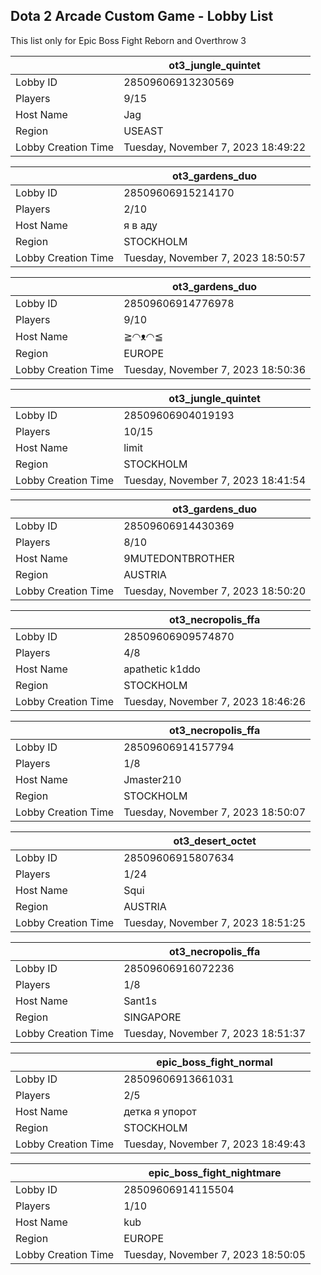 ## Dota 2 Arcade Custom Game - Lobby List

This list only for Epic Boss Fight Reborn and Overthrow 3

|  | ot3_jungle_quintet |
| ------ | ------ |
| Lobby ID | 28509606913230569 |
| Players | 9/15 |
| Host Name | Jag |
| Region | USEAST |
| Lobby Creation Time | Tuesday, November 7, 2023 18:49:22 |


|  | ot3_gardens_duo |
| ------ | ------ |
| Lobby ID | 28509606915214170 |
| Players | 2/10 |
| Host Name | я в аду |
| Region | STOCKHOLM |
| Lobby Creation Time | Tuesday, November 7, 2023 18:50:57 |


|  | ot3_gardens_duo |
| ------ | ------ |
| Lobby ID | 28509606914776978 |
| Players | 9/10 |
| Host Name | ≧◠ᴥ◠≦ |
| Region | EUROPE |
| Lobby Creation Time | Tuesday, November 7, 2023 18:50:36 |


|  | ot3_jungle_quintet |
| ------ | ------ |
| Lobby ID | 28509606904019193 |
| Players | 10/15 |
| Host Name | 󠁳⁧⁧ limit |
| Region | STOCKHOLM |
| Lobby Creation Time | Tuesday, November 7, 2023 18:41:54 |


|  | ot3_gardens_duo |
| ------ | ------ |
| Lobby ID | 28509606914430369 |
| Players | 8/10 |
| Host Name | 9MUTEDONTBROTHER |
| Region | AUSTRIA |
| Lobby Creation Time | Tuesday, November 7, 2023 18:50:20 |


|  | ot3_necropolis_ffa |
| ------ | ------ |
| Lobby ID | 28509606909574870 |
| Players | 4/8 |
| Host Name | apathetic k1ddo |
| Region | STOCKHOLM |
| Lobby Creation Time | Tuesday, November 7, 2023 18:46:26 |


|  | ot3_necropolis_ffa |
| ------ | ------ |
| Lobby ID | 28509606914157794 |
| Players | 1/8 |
| Host Name | Jmaster210 |
| Region | STOCKHOLM |
| Lobby Creation Time | Tuesday, November 7, 2023 18:50:07 |


|  | ot3_desert_octet |
| ------ | ------ |
| Lobby ID | 28509606915807634 |
| Players | 1/24 |
| Host Name | Squi |
| Region | AUSTRIA |
| Lobby Creation Time | Tuesday, November 7, 2023 18:51:25 |


|  | ot3_necropolis_ffa |
| ------ | ------ |
| Lobby ID | 28509606916072236 |
| Players | 1/8 |
| Host Name | Sant1s |
| Region | SINGAPORE |
| Lobby Creation Time | Tuesday, November 7, 2023 18:51:37 |


|  | epic_boss_fight_normal |
| ------ | ------ |
| Lobby ID | 28509606913661031 |
| Players | 2/5 |
| Host Name | детка я упорот |
| Region | STOCKHOLM |
| Lobby Creation Time | Tuesday, November 7, 2023 18:49:43 |


|  | epic_boss_fight_nightmare |
| ------ | ------ |
| Lobby ID | 28509606914115504 |
| Players | 1/10 |
| Host Name | kub |
| Region | EUROPE |
| Lobby Creation Time | Tuesday, November 7, 2023 18:50:05 |



